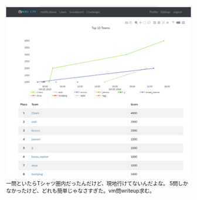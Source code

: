 ![score](2019-11-01_23-38.png)
一問といたらTシャツ圏内だったんだけど、現地行けてないんだよな。
5問しかなかったけど、どれも簡単じゃなさすぎた。vm問writeup求む。
